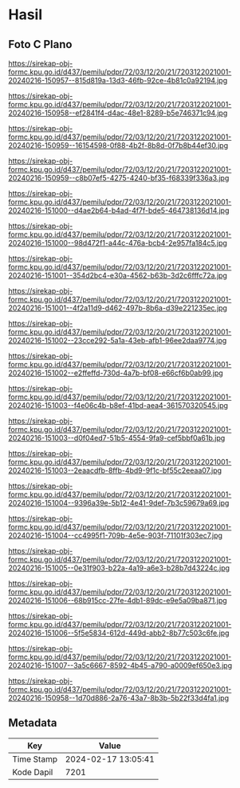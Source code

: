 # Hasil

## Foto C Plano

https://sirekap-obj-formc.kpu.go.id/d437/pemilu/pdpr/72/03/12/20/21/7203122021001-20240216-150957--815d819a-13d3-46fb-92ce-4b81c0a92194.jpg

https://sirekap-obj-formc.kpu.go.id/d437/pemilu/pdpr/72/03/12/20/21/7203122021001-20240216-150958--ef2841f4-d4ac-48e1-8289-b5e746371c94.jpg

https://sirekap-obj-formc.kpu.go.id/d437/pemilu/pdpr/72/03/12/20/21/7203122021001-20240216-150959--16154598-0f88-4b2f-8b8d-0f7b8b44ef30.jpg

https://sirekap-obj-formc.kpu.go.id/d437/pemilu/pdpr/72/03/12/20/21/7203122021001-20240216-150959--c8b07ef5-4275-4240-bf35-f68339f336a3.jpg

https://sirekap-obj-formc.kpu.go.id/d437/pemilu/pdpr/72/03/12/20/21/7203122021001-20240216-151000--d4ae2b64-b4ad-4f7f-bde5-464738136d14.jpg

https://sirekap-obj-formc.kpu.go.id/d437/pemilu/pdpr/72/03/12/20/21/7203122021001-20240216-151000--98d472f1-a44c-476a-bcb4-2e957fa184c5.jpg

https://sirekap-obj-formc.kpu.go.id/d437/pemilu/pdpr/72/03/12/20/21/7203122021001-20240216-151001--354d2bc4-e30a-4562-b63b-3d2c6fffc72a.jpg

https://sirekap-obj-formc.kpu.go.id/d437/pemilu/pdpr/72/03/12/20/21/7203122021001-20240216-151001--4f2a11d9-d462-497b-8b6a-d39e221235ec.jpg

https://sirekap-obj-formc.kpu.go.id/d437/pemilu/pdpr/72/03/12/20/21/7203122021001-20240216-151002--23cce292-5a1a-43eb-afb1-96ee2daa9774.jpg

https://sirekap-obj-formc.kpu.go.id/d437/pemilu/pdpr/72/03/12/20/21/7203122021001-20240216-151002--e2ffeffd-730d-4a7b-bf08-e66cf6b0ab99.jpg

https://sirekap-obj-formc.kpu.go.id/d437/pemilu/pdpr/72/03/12/20/21/7203122021001-20240216-151003--f4e06c4b-b8ef-41bd-aea4-361570320545.jpg

https://sirekap-obj-formc.kpu.go.id/d437/pemilu/pdpr/72/03/12/20/21/7203122021001-20240216-151003--d0f04ed7-51b5-4554-9fa9-cef5bbf0a61b.jpg

https://sirekap-obj-formc.kpu.go.id/d437/pemilu/pdpr/72/03/12/20/21/7203122021001-20240216-151003--2eaacdfb-8ffb-4bd9-9f1c-bf55c2eeaa07.jpg

https://sirekap-obj-formc.kpu.go.id/d437/pemilu/pdpr/72/03/12/20/21/7203122021001-20240216-151004--9396a39e-5b12-4e41-9def-7b3c59679a69.jpg

https://sirekap-obj-formc.kpu.go.id/d437/pemilu/pdpr/72/03/12/20/21/7203122021001-20240216-151004--cc4995f1-709b-4e5e-903f-71101f303ec7.jpg

https://sirekap-obj-formc.kpu.go.id/d437/pemilu/pdpr/72/03/12/20/21/7203122021001-20240216-151005--0e31f903-b22a-4a19-a6e3-b28b7d43224c.jpg

https://sirekap-obj-formc.kpu.go.id/d437/pemilu/pdpr/72/03/12/20/21/7203122021001-20240216-151006--68b915cc-27fe-4db1-89dc-e9e5a09ba871.jpg

https://sirekap-obj-formc.kpu.go.id/d437/pemilu/pdpr/72/03/12/20/21/7203122021001-20240216-151006--5f5e5834-612d-449d-abb2-8b77c503c6fe.jpg

https://sirekap-obj-formc.kpu.go.id/d437/pemilu/pdpr/72/03/12/20/21/7203122021001-20240216-151007--3a5c6667-8592-4b45-a790-a0009ef650e3.jpg

https://sirekap-obj-formc.kpu.go.id/d437/pemilu/pdpr/72/03/12/20/21/7203122021001-20240216-150958--1d70d886-2a76-43a7-8b3b-5b22f33d4fa1.jpg


## Metadata

| Key        | Value               |
| ---------- | ------------------- |
| Time Stamp | 2024-02-17 13:05:41 |
| Kode Dapil | 7201                |



